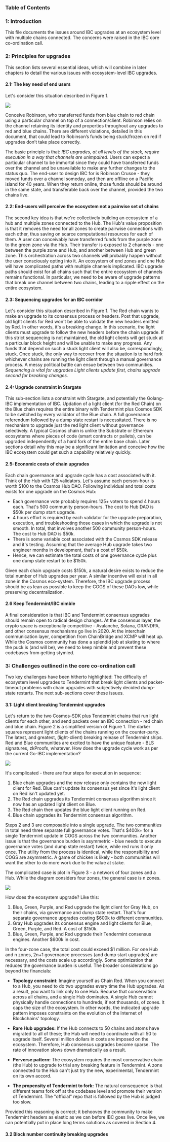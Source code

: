 ### Table of Contents


### 1: Introduction 
This file documents the issues around IBC upgrades at an ecosystem level with multiple chains connected. The concerns were raised in the IBC core co-ordination call.

### 2: Principles for upgrades
This section lists several essential ideas, which will combine in later chapters to detail the various issues with ecosystem-level IBC upgrades.

#### 2.1: The key need of end users
Let's consider this situation described in Figure 1.

![](diagrams/Upgrades_figure_one.png)

Conceive Robinson, who transferred funds from blue chain to red chain using a particular channel on top of a connection/client. Robinson relies on the channel retaining its identity and properties throughout any upgrades to red and blue chains. There are different violations, detailed in this document, that could lead to Robinson’s funds being stuck/frozen on red if upgrades don’t take place correctly.

The basic principle is that: *IBC upgrades, at all levels of the stack, require execution in a way that channels are unimpaired*. Users can expect a particular channel to be immortal since they could have transferred funds over the channel and be unavailable to make any further changes to the status quo. The end-user to design IBC for is Robinson Crusoe - they moved funds over a channel someday, and then are offline on a Pacific island for 40 years. When they return online, those funds should be around in the same state, and transferable back over the channel, provided the two chains live.

#### 2.2: End-users will perceive the ecosystem not a pairwise set of chains
The second key idea is that we're collectively building an ecosystem of a hub and multiple zones connected to the Hub. The Hub's value proposition is that it removes the need for all zones to create pairwise connections with each other, thus saving on scarce computational resources for each of them. A user can conceivably have transferred funds from the purple zone to the green zone via the Hub. Their transfer is exposed to 2 channels - one between the purple zone and Hub, and another between Hub and green zone. This orchestration across two channels will probably happen without the user consciously opting into it. An ecosystem of end zones and one Hub will have complicated paths with multiple channels implicated. IBC upgrade paths should exist for all chains such that the entire ecosystem of channels remains functional. In particular, we need to be aware of upgrade patterns that break one channel between two chains, leading to a ripple effect on the entire ecosystem.

#### 2.3: Sequencing upgrades for an IBC corridor
Let's consider this situation described in Figure 1. The Red chain wants to make an upgrade to its consensus process or headers. Post that upgrade, old light clients for Red won't be able to validate the new headers emitted by Red. In other words, it's a breaking change. In this scenario, the light clients must upgrade to follow the new headers before the chain upgrade. If this strict sequencing is not maintained, the old light clients will get stuck at a particular block height and will be unable to make any progress. Any funds that depend on such a stuck light client will also be, correspondingly, stuck. Once stuck, the only way to recover from the situation is to hard fork whichever chains are running the light client through a manual governance process. A messy political battle can ensue between two communities. *Sequencing is vital for upgrades Light clients update first, chains upgrade second for breaking changes.*

#### 2.4: Upgrade constraint in Stargate
This sub-section lists a constraint with Stargate, and potentially the Golang-IBC implementation of IBC. Updation of a light client (for the Red Chain) on the Blue chain requires the entire binary with Tendermint plus Cosmos SDK to be switched by every validator of the Blue chain. A full governance referendum followed by a dump state restart is necessitated. There is no mechanism to upgrade just the red light client without governance selectively. A typical Cosmos chain is unlike the Substrate or Ethereum ecosystems where pieces of code (smart contracts or pallets), can be upgraded independently of a hard fork of the entire base chain. Later sections detail why this may be a significant limitation and conceive how the IBC ecosystem could get such a capability relatively quickly.

#### 2.5: Economic costs of chain upgrades
Each chain governance and upgrade cycle has a cost associated with it. Think of the Hub with 125 validators. Let's assume each person-hour is worth $100 to the Cosmos Hub DAO. Following individual and total costs exists for one upgrade on the Cosmos Hub: 

* Each governance vote probably requires 125+ voters to spend 4 hours each. That's 500 community person-hours. The cost to Hub DAO is $50k per dump start upgrade. 
* 4 hours effort is required by each validator for the upgrade preparation, execution, and troubleshooting those cases in which the upgrade is not smooth. In total, that involves another 500 community person-hours. The cost to Hub DAO is $50k.
* There is some variable cost associated with the Cosmos SDK release and it's testing. Assuming that the average Hub upgrade takes two engineer months in development, that's a cost of $50k.
* Hence, we can estimate the total costs of one governance cycle plus one dump state restart to be $150k.
 
Given each chain upgrade costs $150k, a natural desire exists to reduce the total number of Hub upgrades per year. A similar incentive will exist in all zone in the Cosmos eco-system. Therefore, the IBC upgrade process should be as lean as possible to keep the COGS of these DAOs low, while preserving decentralization.

#### 2.6 Keep Tendermint/IBC nimble
A final consideration is that IBC and Tendermint consensus upgrades should remain open to radical design changes. At the consensus layer, the crypto space is exceptionally competitive - Avalanche, Solana, GRANDPA, and other consensus mechanisms go live in 2020. At the interchain communication layer, competition from ChainBridge and XCMP will heat up. While the Cosmos community has done a splendid job at skating to where the puck is (and will be), we need to keep nimble and prevent these codebases from getting stymied.

### 3: Challenges outlined in the core co-ordination call
Two key challenges have been hitherto highlighted: The difficulty of ecosystem level upgrades to Tendermint that break light clients and packet-timeout problems with chain upgrades with subjectively decided dump-state restarts. The next sub-sections cover these issues. 

#### 3.1: Light client breaking Tendermint upgrades
Let's return to the two Cosmos-SDK plus Tendermint chains that run light clients for each other, and send packets over an IBC connection - red chain and blue chain. Figure 2 is a simplified version of Figure 1. The darker squares represent light clients of the chains running on the counter-party. The latest, and greatest, (light-client) breaking release of Tendermint ships. Red and Blue communities are excited to have the unique feature - BLS signatures, zkProofs, whatever. How does the upgrade cycle work as per the current Go-IBC implementation?

![](diagrams/Upgrades_figure_two.png)

It's complicated - there are four steps for execution in sequence:
1. Blue chain upgrades and the new release only contains the new light client for Red. Blue can't update its consensus yet since it's light client on Red isn't updated yet.
2. The Red chain upgrades its Tendermint consensus algorithm since it now has an updated light client on Blue.
3. The Red chain then updates the blue light client running on Red.
4. Blue chain upgrades its Tendermint consensus algorithm.

Steps 2 and 3 are composable into a single upgrade. The two communities in total need three separate full governance votes. That's $400k+ for a single Tendermint update in COGS across the two communities. Another issue is that the governance burden is asymmetric - blue needs to execute governance votes (and dump state restart) twice, while red runs it only once. The utility from the process is identical, while the responsibility and COGS are asymmetric. A game of chicken is likely - both communities will want the other to do more work due to the value at stake.

The complicated case is plot in Figure 3 - a network of four zones and a Hub. While the diagram considers four zones, the general case is n zones. 

![](diagrams/Upgrades_figure_three.png)

How does the ecosystem upgrade? Like this:
1. Blue, Green, Purple, and Red upgrade the light client for Gray Hub, on their chains, via governance and dump state restart. That's four separate governance upgrades costing $600k to different communities. 
2. Gray Hub upgrades its consensus engine and light clients for Blue, Green, Purple, and Red. A cost of $150k.
3. Blue, Green, Purple, and Red upgrade their Tendermint consensus engines. Another $600k in cost. 

In the four-zone case, the total cost could exceed $1 million. For one Hub and n zones, 2n+1 governance processes (and dump start upgrades) are necessary, and the costs scale up accordingly. Some optimization that reduces the governance burden is useful. The broader considerations go beyond the financials:

* **Topology constraint**: Imagine yourself as Chain Red. When you connect to a Hub, you need to do two upgrades every time the Hub upgrades. As a result, you want to link only to one Hub. Recurse that conservatism across all chains, and a single Hub dominates. A single Hub cannot physically handle connections to hundreds, if not thousands, of zones. It caps the size of the ecosystem. In other words, the indicated upgrade pattern imposes constraints on the evolution of the Internet of Blockchains' topology.

* **Rare Hub upgrades:** If the Hub connects to 50 chains and atoms have migrated to all of these; the Hub will need to coordinate with all 50 to upgrade itself. Several million dollars in costs are imposed on the ecosystem. Therefore, Hub consensus upgrades become sparse. The rate of innovation slows down dramatically as a result.

* **Perverse pattern:** The ecosystem requires the most conservative chain (the Hub) to upgrade to trial any breaking feature in Tendermint. A zone connected to the Hub can't just try the new, experimental, Tendermint on its own accord. 

* **The propensity of Tendermint to fork:** The natural consequence is that different teams fork off at the codebase level and promote their version of Tendermint. The "official" repo that is followed by the Hub is judged too slow.

Provided this reasoning is correct; it behooves the community to make Tendermint headers as elastic as we can before IBC goes live. Once live, we can potentially put in place long terms solutions as covered in Section 4.

#### 3.2 Block number continuity breaking upgrades
